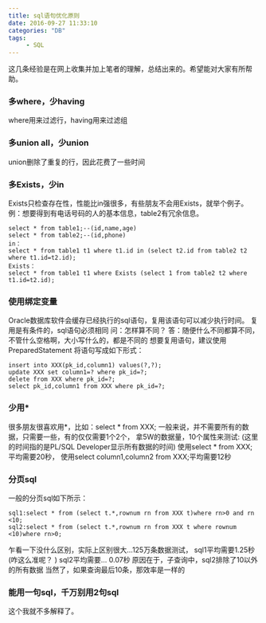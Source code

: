 ```yaml
---
title: sql语句优化原则
date: 2016-09-27 11:33:10
categories: "DB"
tags: 
     - SQL
---
```


这几条经验是在网上收集并加上笔者的理解，总结出来的。希望能对大家有所帮助。

<!-- more -->


### 多where，少having
where用来过滤行，having用来过滤组
### 多union all，少union
union删除了重复的行，因此花费了一些时间
### 多Exists，少in
Exists只检查存在性，性能比in强很多，有些朋友不会用Exists，就举个例子。
例：想要得到有电话号码的人的基本信息，table2有冗余信息。
```
select * from table1;--(id,name,age)
select * from table2;--(id,phone)
in：
select * from table1 t1 where t1.id in (select t2.id from table2 t2 where t1.id=t2.id);
Exists：
select * from table1 t1 where Exists (select 1 from table2 t2 where t1.id=t2.id);
```
### 使用绑定变量
Oracle数据库软件会缓存已经执行的sql语句，复用该语句可以减少执行时间。
复用是有条件的，sql语句必须相同
问：怎样算不同？
答：随便什么不同都算不同，不管什么空格啊，大小写什么的，都是不同的
想要复用语句，建议使用PreparedStatement
将语句写成如下形式：
```
insert into XXX(pk_id,column1) values(?,?);
update XXX set column1=? where pk_id=?;
delete from XXX where pk_id=?;
select pk_id,column1 from XXX where pk_id=?;
```
### 少用*
很多朋友很喜欢用*，比如：select * from XXX;
一般来说，并不需要所有的数据，只需要一些，有的仅仅需要1个2个，
拿5W的数据量，10个属性来测试:
(这里的时间指的是PL/SQL Developer显示所有数据的时间)
使用select * from XXX;平均需要20秒，
使用select column1,column2 from XXX;平均需要12秒
### 分页sql
一般的分页sql如下所示：
```
sql1:select * from (select t.*,rownum rn from XXX t)where rn>0 and rn <10;
sql2:select * from (select t.*,rownum rn from XXX t where rownum <10)where rn>0;
```
乍看一下没什么区别，实际上区别很大...125万条数据测试，
sql1平均需要1.25秒(咋这么准呢？ )
sql2平均需要... 0.07秒
原因在于，子查询中，sql2排除了10以外的所有数据
当然了，如果查询最后10条，那效率是一样的
### 能用一句sql，千万别用2句sql

这个我就不多解释了。